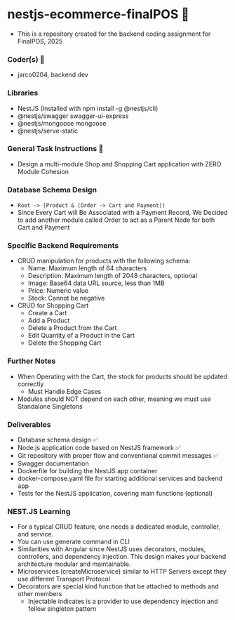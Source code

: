 # nestjs-ecommerce-finalPOS 🚀
- This is a repository created for the backend coding assignment for FinalPOS, 2025

### Coder(s) 🦾
- jarco0204, backend dev

### Libraries
- NestJS (Installed with npm install -g @nestjs/cli)
- @nestjs/swagger swagger-ui-express
- @nestjs/mongoose mongoose
- @nestjs/serve-static
                            
### General Task Instructions 👑
- Design a multi-module Shop and Shopping Cart application with ZERO Module Cohesion

### Database Schema Design
- `Root -> (Product & (Order -> Cart and Payment))`
- Since Every Cart will Be Associated with a Payment Record, We Decided to add another module called Order to act as a Parent Node for both Cart and Payment

### Specific Backend Requirements
- CRUD manipulation for products with the following schema:
    - Name: Maximum length of 64 characters
    - Description: Maximum length of 2048 characters, optional
    - Image: Base64 data URL source, less than 1MB
    - Price: Numeric value
    - Stock: Cannot be negative
- CRUD for Shopping Cart
    - Create a Cart
    - Add a Product
    - Delete a Product from the Cart
    - Edit Quantity of a Product in the Cart
    - Delete the Shopping Cart

### Further Notes
- When Operating with the Cart, the stock for products should be updated correctly
    - Must Handle Edge Cases
- Modules should NOT depend on each other, meaning we must use Standalone Singletons

### Deliverables
- Database schema design ✅
- Node.js application code based on NestJS framework ✅
- Git repository with proper flow and conventional commit messages ✅
- Swagger documentation
- Dockerfile for building the NestJS app container
- docker-compose.yaml file for starting additional services and backend app
- Tests for the NestJS application, covering main functions (optional)

### NEST.JS Learning 
- For a typical CRUD feature, one needs a dedicated module, controller, and service.
- You can use generate command in CLI
- Similarities with Angular since NestJS uses decorators, modules, controllers, and dependency injection. This design makes your backend architecture modular and maintainable.
- Microservices  (createMicroservice) similar to HTTP Servers except they use different Transport Protocol
- Decorators are special kind function that be attached to methods and other members
    - Injectable indicates is a provider to use dependency injection and follow singleton pattern
    